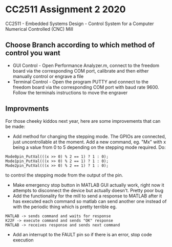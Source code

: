 # CC2511 Assignment 2 2020
CC2511 - Embedded Systems Design - Control System for a Computer Numerical Controlled (CNC) Mill


## Choose Branch according to which method of control you want
* GUI Control - Open Performance Analyzer.m, connect to the freedom board via the corresponding COM port, calibrate and then either manually control or engrave a file
* Terminal Control - Open the program PUTTY and connect to the freedom board via the corresponding COM port with baud rate 9600. Follow the terminals instructions to move the engraver


## Improvments
For those cheeky kiddos next year, here are some improvements that can be made:
* Add method for changing the stepping mode. The GPIOs are connected, just uncontrollable at the moment. Add a new command, eg. "Mx" with x being a value from 0 to 5 depending on the stepping mode required. Do:
```
Mode0pin_PutVal(((x >> 0) % 2 == 1) ? 1 : 0);
Mode1pin_PutVal(((x >> 0) % 2 == 1) ? 1 : 0);
Mode2pin_PutVal(((x >> 0) % 2 == 1) ? 1 : 0);
``` 
  to control the stepping mode from the output of the pin.

* Make emergency stop button in MATLAB GUI actually work, right now it attempts to disconnect the device but actually doesn't. Pretty poor bug
* Add the functionality for the mill to send a response to MATLAB after it has executed each command so matlab can send another one instead of with the periodic thing which is pretty terrible eg. 
```
MATLAB -> sends command and waits for response 
K22F -> execute command and sends "OK" response 
MATLAB -> receives response and sends next command
```
* Add an interrupt to the FAULT pin so if there is an error, stop code execution
